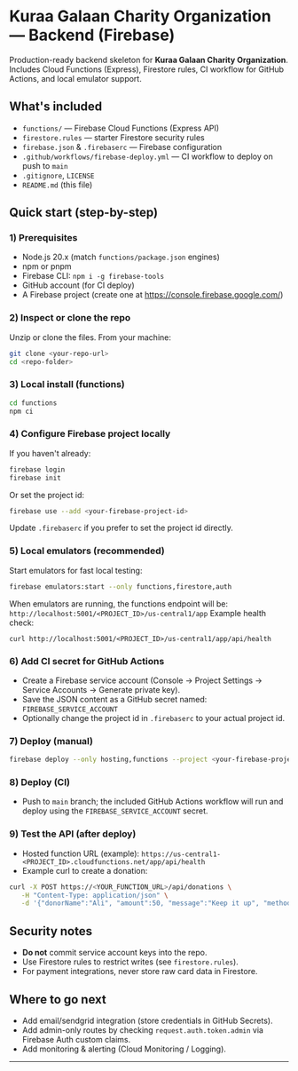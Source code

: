 # Kuraa Galaan Charity Organization — Backend (Firebase)

Production-ready backend skeleton for **Kuraa Galaan Charity Organization**.
Includes Cloud Functions (Express), Firestore rules, CI workflow for GitHub Actions, and local emulator support.

## What's included
- `functions/` — Firebase Cloud Functions (Express API)
- `firestore.rules` — starter Firestore security rules
- `firebase.json` & `.firebaserc` — Firebase configuration
- `.github/workflows/firebase-deploy.yml` — CI workflow to deploy on push to `main`
- `.gitignore`, `LICENSE`
- `README.md` (this file)

## Quick start (step-by-step)

### 1) Prerequisites
- Node.js 20.x (match `functions/package.json` engines)
- npm or pnpm
- Firebase CLI: `npm i -g firebase-tools`
- GitHub account (for CI deploy)
- A Firebase project (create one at https://console.firebase.google.com/)

### 2) Inspect or clone the repo
Unzip or clone the files. From your machine:
```bash
git clone <your-repo-url>
cd <repo-folder>
```

### 3) Local install (functions)
```bash
cd functions
npm ci
```

### 4) Configure Firebase project locally
If you haven't already:
```bash
firebase login
firebase init
```
Or set the project id:
```bash
firebase use --add <your-firebase-project-id>
```
Update `.firebaserc` if you prefer to set the project id directly.

### 5) Local emulators (recommended)
Start emulators for fast local testing:
```bash
firebase emulators:start --only functions,firestore,auth
```
When emulators are running, the functions endpoint will be:
`http://localhost:5001/<PROJECT_ID>/us-central1/app`
Example health check:
```
curl http://localhost:5001/<PROJECT_ID>/us-central1/app/api/health
```

### 6) Add CI secret for GitHub Actions
- Create a Firebase service account (Console → Project Settings → Service Accounts → Generate private key).
- Save the JSON content as a GitHub secret named: `FIREBASE_SERVICE_ACCOUNT`
- Optionally change the project id in `.firebaserc` to your actual project id.

### 7) Deploy (manual)
```bash
firebase deploy --only hosting,functions --project <your-firebase-project-id>
```

### 8) Deploy (CI)
- Push to `main` branch; the included GitHub Actions workflow will run and deploy using the `FIREBASE_SERVICE_ACCOUNT` secret.

### 9) Test the API (after deploy)
- Hosted function URL (example):
  `https://us-central1-<PROJECT_ID>.cloudfunctions.net/app/api/health`
- Example curl to create a donation:
```bash
curl -X POST https://<YOUR_FUNCTION_URL>/api/donations \
   -H "Content-Type: application/json" \
   -d '{"donorName":"Ali", "amount":50, "message":"Keep it up", "method":"card"}'
```

## Security notes
- **Do not** commit service account keys into the repo.
- Use Firestore rules to restrict writes (see `firestore.rules`).
- For payment integrations, never store raw card data in Firestore.

## Where to go next
- Add email/sendgrid integration (store credentials in GitHub Secrets).
- Add admin-only routes by checking `request.auth.token.admin` via Firebase Auth custom claims.
- Add monitoring & alerting (Cloud Monitoring / Logging).

--- 
